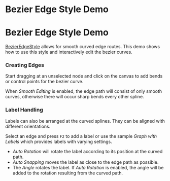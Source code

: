 <!--
 //////////////////////////////////////////////////////////////////////////////
 // @license
 // This file is part of yFiles for HTML 2.6.0.4.
 // Use is subject to license terms.
 //
 // Copyright (c) 2000-2024 by yWorks GmbH, Vor dem Kreuzberg 28,
 // 72070 Tuebingen, Germany. All rights reserved.
 //
 //////////////////////////////////////////////////////////////////////////////
-->
# Bezier Edge Style Demo

# Bezier Edge Style Demo

[BezierEdgeStyle](https://docs.yworks.com/yfileshtml/#/api/BezierEdgeStyle) allows for smooth curved edge routes. This demo shows how to use this style and interactively edit the bezier curves.

### Creating Edges

Start dragging at an unselected node and click on the canvas to add bends or control points for the bezier curve.

When _Smooth Editing_ is enabled, the edge path will consist of only smooth curves, otherwise there will occur sharp bends every other spline.

### Label Handling

Labels can also be arranged at the curved splines. They can be aligned with different orientations.

Select an edge and press `F2` to add a label or use the sample _Graph with Labels_ which provides labels with varying settings.

- _Auto Rotation_ will rotate the label according to its position at the curved path.
- _Auto Snapping_ moves the label as close to the edge path as possible.
- The _Angle_ rotates the label. If _Auto Rotation_ is enabled, the angle will be added to the rotation resulting from the curved path.
